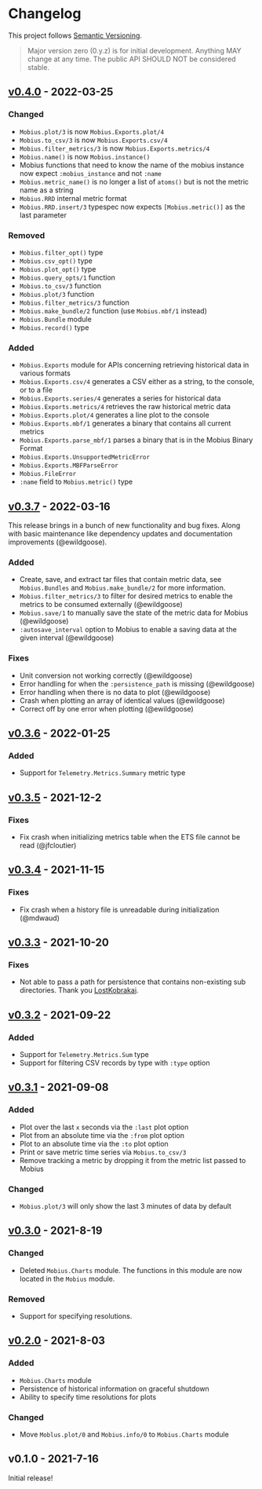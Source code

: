 <!-- markdownlint-disable-file MD024 -->

# Changelog

This project follows [Semantic Versioning](https://semver.org/spec/v2.0.0.html).

> Major version zero (0.y.z) is for initial development. Anything MAY change at
any time. The public API SHOULD NOT be considered stable.

## [v0.4.0] - 2022-03-25

### Changed

* `Mobius.plot/3` is now `Mobius.Exports.plot/4`
* `Mobius.to_csv/3` is now `Mobius.Exports.csv/4`
* `Mobius.filter_metrics/3` is now `Mobius.Exports.metrics/4`
* `Mobius.name()` is now `Mobius.instance()`
* Mobius functions that need to know the name of the mobius instance now
  expect `:mobius_instance` and not `:name`
* `Mobius.metric_name()` is no longer a list of `atoms()` but is not the metric
  name as a string
* `Mobius.RRD` internal metric format
* `Mobius.RRD.insert/3` typespec now expects `[Mobius.metric()]` as the last
  parameter

### Removed

* `Mobius.filter_opt()` type
* `Mobius.csv_opt()` type
* `Mobius.plot_opt()` type
* `Mobius.query_opts/1` function
* `Mobius.to_csv/3` function
* `Mobius.plot/3` function
* `Mobius.filter_metrics/3` function
* `Mobius.make_bundle/2` function (use `Mobius.mbf/1` instead)
* `Mobius.Bundle` module
* `Mobius.record()` type

### Added

* `Mobius.Exports` module for APIs concerning retrieving historical data in
  various formats
* `Mobius.Exports.csv/4` generates a CSV either as a string, to the console, or
  to a file
* `Mobius.Exports.series/4` generates a series for historical data
* `Mobius.Exports.metrics/4` retrieves the raw historical metric data
* `Mobius.Exports.plot/4` generates a line plot to the console
* `Mobius.Exports.mbf/1` generates a binary that contains all current metrics
* `Mobius.Exports.parse_mbf/1` parses a binary that is in the Mobius Binary Format
* `Mobius.Exports.UnsupportedMetricError`
* `Mobius.Exports.MBFParseError`
* `Mobius.FileError`
* `:name` field to `Mobius.metric()` type

## [v0.3.7] - 2022-03-16

This release brings in a bunch of new functionality and bug fixes. Along with
basic maintenance like dependency updates and documentation improvements
(@ewildgoose).

### Added

- Create, save, and extract tar files that contain metric data, see
  `Mobius.Bundles` and `Mobius.make_bundle/2` for more information.
- `Mobius.filter_metrics/3` to filter for desired metrics to enable the
  metrics to be consumed externally (@ewildgoose)
- `Mobius.save/1` to manually save the state of the metric data for Mobius
  (@ewildgoose)
- `:autosave_interval` option to Mobius to enable a saving data at the given
  interval (@ewildgoose)

### Fixes

- Unit conversion not working correctly (@ewildgoose)
- Error handling for when the `:persistence_path` is missing (@ewildgoose)
- Error handling when there is no data to plot (@ewildgoose)
- Crash when plotting an array of identical values (@ewildgoose)
- Correct off by one error when plotting (@ewildgoose)

## [v0.3.6] - 2022-01-25

### Added

- Support for `Telemetry.Metrics.Summary` metric type

## [v0.3.5] - 2021-12-2

### Fixes

- Fix crash when initializing metrics table when the ETS file cannot be read (@jfcloutier)

## [v0.3.4] - 2021-11-15

### Fixes

- Fix crash when a history file is unreadable during initialization (@mdwaud)

## [v0.3.3] - 2021-10-20

### Fixes

- Not able to pass a path for persistence that contains non-existing sub
  directories. Thank you [LostKobrakai](https://github.com/LostKobrakai).

## [v0.3.2] - 2021-09-22

### Added

- Support for `Telemetry.Metrics.Sum` type
- Support for filtering CSV records by type with `:type` option

## [v0.3.1] - 2021-09-08

### Added

- Plot over the last `x` seconds via the `:last` plot option
- Plot from an absolute time via the `:from` plot option
- Plot to an absolute time via the `:to` plot option
- Print or save metric time series via `Mobius.to_csv/3`
- Remove tracking a metric by dropping it from the metric list passed to Mobius

### Changed

- `Mobius.plot/3` will only show the last 3 minutes of data by default

## [v0.3.0] - 2021-8-19

### Changed

- Deleted `Mobius.Charts` module. The functions in this module are now located
  in the `Mobius` module.

### Removed

- Support for specifying resolutions.

## [v0.2.0] - 2021-8-03

### Added

- `Mobius.Charts` module
- Persistence of historical information on graceful shutdown
- Ability to specify time resolutions for plots

### Changed

- Move `Moblus.plot/0` and `Mobius.info/0` to `Mobius.Charts` module

## v0.1.0 - 2021-7-16

Initial release!

[v0.4.0]: https://github.com/mattludwigs/mobius/compare/v0.3.7...v0.4.0
[v0.3.7]: https://github.com/mattludwigs/mobius/compare/v0.3.6...v0.3.7
[v0.3.6]: https://github.com/mattludwigs/mobius/compare/v0.3.5...v0.3.6
[v0.3.5]: https://github.com/mattludwigs/mobius/compare/v0.3.4...v0.3.5
[v0.3.4]: https://github.com/mattludwigs/mobius/compare/v0.3.3...v0.3.4
[v0.3.3]: https://github.com/mattludwigs/mobius/compare/v0.3.2...v0.3.3
[v0.3.2]: https://github.com/mattludwigs/mobius/compare/v0.3.1...v0.3.2
[v0.3.1]: https://github.com/mattludwigs/mobius/compare/v0.3.0...v0.3.1
[v0.3.0]: https://github.com/mattludwigs/mobius/compare/v0.2.0...v0.3.0
[v0.2.0]: https://github.com/mattludwigs/mobius/compare/v0.1.0...v0.2.0
